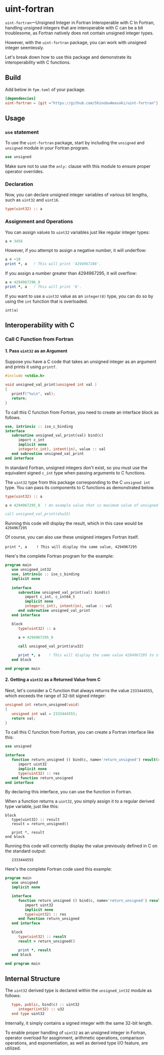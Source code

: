 # uint-fortran
`uint-fortran`—Unsigned Integer in Fortran Interoperable with C
In Fortran, handling unsigned integers that are interoperable with C can be a bit troublesome,
as Fortran natively does not contain unsigned integer types.

However, with the `uint-fortran` package, you can work with unsigned integer seemlessly.

Let's break down how to use this package and demonstrate its interoperability with C functions.

## Build

Add below in `fpm.toml` of your package.
```toml
[dependencies]
uint-fortran = {git ="https://github.com/ShinobuAmasaki/uint-fortran"}
```

## Usage

### `use` statement 
To use the `uint-fortran` package, start by including the `unsigned` and `unsigned` module in your Fortran program.

```fortran
use unsigned
```

Make sure not to use the `only:` clause with this module to ensure proper operator overrides.

### Declaration

Now, you can declare unsigned integer variables of various bit lengths, such as `uint32` and `uint16`.

```fortran
type(uint32) :: a
```

### Assignment and Operations

You can assign values to `uint32` variables just like regular integer types:

```fortran
a = 3456
```
However, if you attempt to assign a negative number, it will underflow:

```fortran
a = -10
print *, a   ! This will print '4294967286'.
```

If you assign  a number greater than 4294967295, it will overflow:

```fortran
a = 4294967296_8
print *, a   ! This will print '0'.
```

If you want to use a `uint32` value as an `integer(8)` type, you can do so by using the `int` function that is overloaded.
```
int(a)
```


## Interoperability with C 

### Call C Function from Fortran

#### 1. Pass `uint32` as an Argument

Suppose you have a C code that takes an unsigned integer as an argument and prints it using `printf`.
```c
#include <stdio.h>

void unsigned_val_print(unsigned int val )
{
   printf("%u\n", val);
   return;
}
```

To call this C function from Fortran, you need to create an interface block as follows.
```fortran
use, intrinsic :: iso_c_binding
interface
   subroutine unsigned_val_print(val) bind(c)
      import c_int
      implicit none
      integer(c_int), intent(in), value :: val
   end subroutine unsigned_val_print
end interface
```

In standard Fortran, unsigned integers don't exist, so you must use the equivalent signed `c_int` type when passing arguments to C functions.

The `uint32` type from this package corresponding to the C `unsigned int` type. You can pass its components to C functions as demonstrated below.


```fortran
type(uint32) :: a

a = 4294967295_8  ! An example value that is maximum value of unsigned int

call unsigned_val_print(a%u32)
```
Running this code will display the result, which in this case would be `4294967295`

Of course, you can also use these unsigned integers Fortran itself.

```
print *, a 　　! This will display the same value, 4294967295
```


Here's the complete Fortran program for the example:
```fortran
program main
   use unsigned_int32
   use, intrinsic :: iso_c_binding
   implicit none
   
   interface
      subroutine unsigned_val_print(val) bind(c)
         import c_int, c_int64_t
         implicit none
         integer(c_int), intent(in), value :: val
      end subroutine unsigned_val_print
   end interface

   block
      type(uint32) :: a 
      
      a = 4294967295_8

      call unsigned_val_print(a%u32)

      print *, a    ! This will display the same value 4294967295 to standard output.
   end block

end program main 
```

#### 2. Getting a `uint32` as a Returned Value from C

Next, let's consider a C function that always returns the value `2333444555`, which exceeds
the range of 32-bit signed integer:

```c
unsigned int return_unsigned(void)
{
   unsigned int val = 2333444555;
   return val;
}
```

To call this C function from Fortran, you can create a Fortran interface like this:

```fortran
use unsigned

interface
   function return_unsigned () bind(c, name='return_unsigned') result(res)
      import uint32
      implicit none
      type(uint32) :: res
   end function return_unsigned
end interface 
```
 
By declaring this interface, you can use the function in Fortran.

When a function returns a `uint32`, you simply assign it to a regular derived type variable,
just like this:

```
block
   type(uint32) :: result
   result = return_unsigned()

   print *, result
end block
```

Running this code will correctly display the value previously defined in C on the standard output:

```
   2333444555
```

Here's the complete Fortran code used this example:

```fortran
program main
   use unsigned
   implicit none 

   interface
      function return_unsigned () bind(c, name='return_unsigned') result(res)
         import uint32
         implicit none
         type(uint32) :: res
      end function return_unsigned
   end interface 

   block
      type(uint32) :: result
      result = return_unsigned()

      print *, result
   end block

end program main
```

## Internal Structure

The `uint32` derived type is declared within the `unsigned_int32` module as follows:

```fortran
   type, public, bind(c) :: uint32
      integer(int32) :: u32
   end type uint32
```

Internally, it simply contains a signed integer with the same 32-bit length.

To enable proper handling of `uint32` as an unsigned integer in Fortran, operator
overload for assginment, arithmetic operations, comparison operations,
and exponentiation, as well as derived type I/O feature, are utilized.
